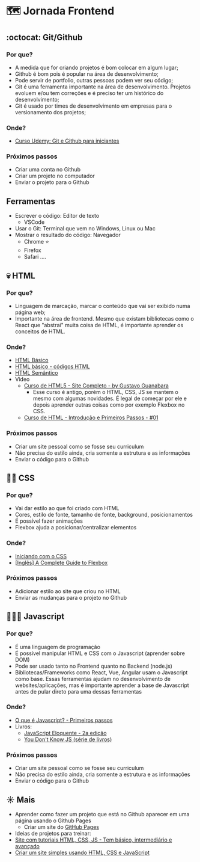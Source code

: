 # 🗺 Jornada Frontend

## :octocat: Git/Github

### Por que?

- A medida que for criando projetos é bom colocar em algum lugar;
- Github é bom pois é popular na área de desenvolvimento;
- Pode servir de portfolio, outras pessoas podem ver seu código;
- Git é uma ferramenta importante na área de desenvolvimento. Projetos evoluem e/ou tem correções e é preciso ter um histórico do desenvolvimento;
- Git é usado por times de desenvolvimento em empresas para o versionamento dos projetos;

### Onde?

- [Curso Udemy: Git e Github para iniciantes](https://www.udemy.com/course/git-e-github-para-iniciantes/)

### Próximos passos

- Criar uma conta no Github
- Criar um projeto no computador
- Enviar o projeto para o Github

## Ferramentas

- Escrever o código: Editor de texto
  - VSCode
- Usar o Git: Terminal que vem no Windows, Linux ou Mac
- Mostrar o resultado do código: Navegador
  - Chrome ⭐️
  - Firefox
  - Safari
....

## 💀 HTML

### Por que?

- Linguagem de marcação, marcar o conteúdo que vai ser exibido numa página web;
- Importante na área de frontend. Mesmo que existam bibliotecas como o React que "abstrai" muita coisa de HTML, é importante aprender os conceitos de HTML.

### Onde?

- [HTML Básico](https://developer.mozilla.org/pt-BR/docs/Aprender/Getting_started_with_the_web/HTML_basico)
- [HTML básico - códigos HTML](https://www.devmedia.com.br/html-basico-codigos-html/16596)
- [HTML Semântico](https://www.devmedia.com.br/exemplo/html-semantico/6)
- Video
  - [Curso de HTML5 - Site Completo - by Gustavo Guanabara](https://www.youtube.com/watch?v=epDCjksKMok&list=PLHz_AreHm4dlAnJ_jJtV29RFxnPHDuk9o)
    - Esse curso é antigo, porém o HTML, CSS, JS se mantem o mesmo com algumas novidades. É legal de começar por ele e depois aprender outras coisas como por exemplo Flexbox no CSS.
  - [Curso de HTML - Introdução e Primeiros Passos - #01](https://www.youtube.com/watch?v=F2FuWBbrkDU&list=PL4iwH9RF8xHnU9L-1AQPOx6rtLXjoQzTV&index=1)
 

### Próximos passos

- Criar um site pessoal como se fosse seu curriculum
- Não precisa do estilo ainda, cria somente a estrutura e as informações
- Enviar o código para o Github

## 👩🏽 CSS

### Por que?

- Vai dar estilo ao que foi criado com HTML
- Cores, estilo de fonte, tamanho de fonte, background, posicionamentos
- É possível fazer animações
- Flexbox ajuda a posicionar/centralizar elementos

### Onde?

- [Iniciando com o CSS](https://developer.mozilla.org/pt-BR/docs/Web/CSS/Getting_Started)
- [[Inglês] A Complete Guide to Flexbox](https://css-tricks.com/snippets/css/a-guide-to-flexbox/)

### Próximos passos
- Adicionar estilo ao site que criou no HTML
- Enviar as mudanças para o projeto no Github

## 🚶🏽‍♀️ Javascript

### Por que?

- É uma linguagem de programação
- É possível manipular HTML e CSS com o Javascript (aprender sobre DOM)
- Pode ser usado tanto no Frontend quanto no Backend (node.js)
- Bibliotecas/Frameworks como React, Vue, Angular usam o Javascript como base. Essas ferramentas ajudam no desenvolvimento de websites/aplicações, mas é importante aprender a base de Javascript antes de pular direto para uma dessas ferramentas

### Onde?

- [O que é Javascript? - Primeiros passos](https://developer.mozilla.org/pt-BR/docs/Learn/JavaScript/First_steps/O_que_e_JavaScript)
- Livros:
  - [JavaScript Eloquente - 2a edição](https://github.com/braziljs/eloquente-javascript)
  - [You Don't Know JS (série de livros)](https://github.com/cezaraugusto/You-Dont-Know-JS)


### Próximos passos

- Criar um site pessoal como se fosse seu curriculum
- Não precisa do estilo ainda, cria somente a estrutura e as informações
- Enviar o código para o Github

## ☀️ Mais

- Aprender como fazer um projeto que está no Github aparecer em uma página usando o Github Pages
    - Criar um site do [GitHub Pages](https://docs.github.com/pt/github/working-with-github-pages/creating-a-github-pages-site)
- Ideias de projetos para treinar: [](https://github.com/estevanmaito/apenas-crie-websites)
- [Site com tutoriais HTML, CSS, JS - Tem básico, intermediário e avançado](http://www.htmldog.com/guides/)
- [Criar um site simples usando HTML, CSS e JavaScript](https://docs.microsoft.com/pt-br/learn/modules/build-simple-website/)